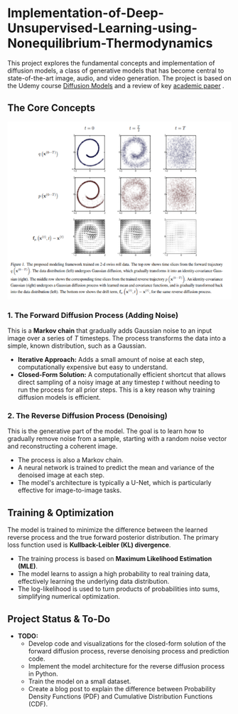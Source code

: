 # Implementation-of-Deep-Unsupervised-Learning-using-Nonequilibrium-Thermodynamics

This project explores the fundamental concepts and implementation of diffusion models, a class of generative models that has become central to state-of-the-art image, audio, and video generation. The project is based on the Udemy course [Diffusion Models](https://www.udemy.com/course/diffusion-models/learn/lecture/37945498#overview) and a review of key [academic paper](https://arxiv.org/pdf/1503.03585) .

## The Core Concepts

<img src="images/overview.png" width="600" height="400">

### 1. The Forward Diffusion Process (Adding Noise)

This is a **Markov chain** that gradually adds Gaussian noise to an input image over a series of $T$ timesteps. The process transforms the data into a simple, known distribution, such as a Gaussian.

* **Iterative Approach:** Adds a small amount of noise at each step, computationally expensive but easy to understand.
* **Closed-Form Solution:** A computationally efficient shortcut that allows direct sampling of a noisy image at any timestep $t$ without needing to run the process for all prior steps. This is a key reason why training diffusion models is efficient.

### 2. The Reverse Diffusion Process (Denoising)

This is the generative part of the model. The goal is to learn how to gradually remove noise from a sample, starting with a random noise vector and reconstructing a coherent image.

* The process is also a Markov chain.
* A neural network is trained to predict the mean and variance of the denoised image at each step.
* The model's architecture is typically a U-Net, which is particularly effective for image-to-image tasks.

## Training & Optimization

The model is trained to minimize the difference between the learned reverse process and the true forward posterior distribution. The primary loss function used is **Kullback-Leibler (KL) divergence**.

* The training process is based on **Maximum Likelihood Estimation (MLE)**.
* The model learns to assign a high probability to real training data, effectively learning the underlying data distribution.
* The log-likelihood is used to turn products of probabilities into sums, simplifying numerical optimization.

## Project Status & To-Do

* **TODO:**
    * Develop code and visualizations for the closed-form solution of the forward diffusion process, reverse denoising process and prediction code. 
    * Implement the model architecture for the reverse diffusion process in Python.
    * Train the model on a small dataset.
    * Create a blog post to explain the difference between Probability Density Functions (PDF) and Cumulative Distribution Functions (CDF).
    
